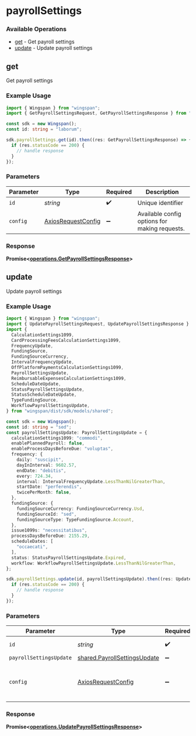 # payrollSettings

### Available Operations

* [get](#get) - Get payroll settings
* [update](#update) - Update payroll settings

## get

Get payroll settings

### Example Usage

```typescript
import { Wingspan } from "wingspan";
import { GetPayrollSettingsRequest, GetPayrollSettingsResponse } from "wingspan/dist/sdk/models/operations";

const sdk = new Wingspan();
const id: string = "laborum";

sdk.payrollSettings.get(id).then((res: GetPayrollSettingsResponse) => {
  if (res.statusCode == 200) {
    // handle response
  }
});
```

### Parameters

| Parameter                                                    | Type                                                         | Required                                                     | Description                                                  |
| ------------------------------------------------------------ | ------------------------------------------------------------ | ------------------------------------------------------------ | ------------------------------------------------------------ |
| `id`                                                         | *string*                                                     | :heavy_check_mark:                                           | Unique identifier                                            |
| `config`                                                     | [AxiosRequestConfig](https://axios-http.com/docs/req_config) | :heavy_minus_sign:                                           | Available config options for making requests.                |


### Response

**Promise<[operations.GetPayrollSettingsResponse](../../models/operations/getpayrollsettingsresponse.md)>**


## update

Update payroll settings

### Example Usage

```typescript
import { Wingspan } from "wingspan";
import { UpdatePayrollSettingsRequest, UpdatePayrollSettingsResponse } from "wingspan/dist/sdk/models/operations";
import {
  CalculationSettings1099,
  CardProcessingFeesCalculationSettings1099,
  FrequencyUpdate,
  FundingSource,
  FundingSourceCurrency,
  IntervalFrequencyUpdate,
  OffPlatformPaymentsCalculationSettings1099,
  PayrollSettingsUpdate,
  ReimbursableExpensesCalculationSettings1099,
  ScheduleDateUpdate,
  StatusPayrollSettingsUpdate,
  StatusScheduleDateUpdate,
  TypeFundingSource,
  WorkflowPayrollSettingsUpdate,
} from "wingspan/dist/sdk/models/shared";

const sdk = new Wingspan();
const id: string = "sed";
const payrollSettingsUpdate: PayrollSettingsUpdate = {
  calculationSettings1099: "commodi",
  enablePlannedPayroll: false,
  enableProcessDaysBeforeDue: "voluptas",
  frequency: {
    daily: "suscipit",
    dayInInterval: 9602.57,
    endDate: "debitis",
    every: 724.34,
    interval: IntervalFrequencyUpdate.LessThanNilGreaterThan,
    startDate: "perferendis",
    twicePerMonth: false,
  },
  fundingSource: {
    fundingSourceCurrency: FundingSourceCurrency.Usd,
    fundingSourceId: "sed",
    fundingSourceType: TypeFundingSource.Account,
  },
  issue1099s: "necessitatibus",
  processDaysBeforeDue: 2155.29,
  scheduleDates: [
    "occaecati",
  ],
  status: StatusPayrollSettingsUpdate.Expired,
  workflow: WorkflowPayrollSettingsUpdate.LessThanNilGreaterThan,
};

sdk.payrollSettings.update(id, payrollSettingsUpdate).then((res: UpdatePayrollSettingsResponse) => {
  if (res.statusCode == 200) {
    // handle response
  }
});
```

### Parameters

| Parameter                                                                    | Type                                                                         | Required                                                                     | Description                                                                  |
| ---------------------------------------------------------------------------- | ---------------------------------------------------------------------------- | ---------------------------------------------------------------------------- | ---------------------------------------------------------------------------- |
| `id`                                                                         | *string*                                                                     | :heavy_check_mark:                                                           | Unique identifier                                                            |
| `payrollSettingsUpdate`                                                      | [shared.PayrollSettingsUpdate](../../models/shared/payrollsettingsupdate.md) | :heavy_minus_sign:                                                           | N/A                                                                          |
| `config`                                                                     | [AxiosRequestConfig](https://axios-http.com/docs/req_config)                 | :heavy_minus_sign:                                                           | Available config options for making requests.                                |


### Response

**Promise<[operations.UpdatePayrollSettingsResponse](../../models/operations/updatepayrollsettingsresponse.md)>**

